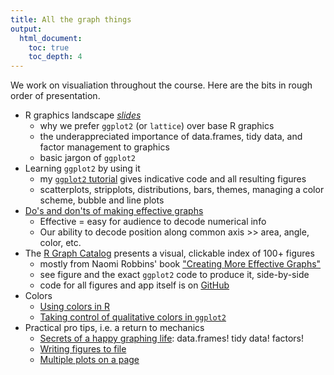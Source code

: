 ```yaml
---
title: All the graph things
output:
  html_document:
    toc: true
    toc_depth: 4
---
```


We work on visualiation throughout the course. Here are the bits in rough order of presentation.

  * R graphics landscape *[slides](http://www.slideshare.net/jenniferbryan5811/cm005-intro-ggplot2)*
    - why we prefer `ggplot2` (or `lattice`) over base R graphics
    - the underappreciated importance of data.frames, tidy data, and factor management to graphics
    - basic jargon of `ggplot2`
  * Learning `ggplot2` by using it
    - my [`ggplot2` tutorial](https://github.com/jennybc/ggplot2-tutorial) gives indicative code and all resulting figures 
    - scatterplots, stripplots, distributions, bars, themes, managing a color scheme, bubble and line plots
  * [Do's and don'ts of making effective graphs](block015_graph-dos-donts.html)
    - Effective = easy for audience to decode numerical info
    - Our ability to decode position along common axis >> area, angle, color, etc. 
  * The [R Graph Catalog](http://shinyapps.stat.ubc.ca/r-graph-catalog/) presents a visual, clickable index of 100+ figures
    - mostly from Naomi Robbins' book ["Creating More Effective Graphs"](http://www.amazon.com/Creating-Effective-Graphs-Naomi-Robbins/dp/0985911123)
    - see figure and the exact `ggplot2` code to produce it, side-by-side
    - code for all figures and app itself is on [GitHub](https://github.com/jennybc/r-graph-catalog)
  * Colors
    - [Using colors in R](block018_colors.html)
    - [Taking control of qualitative colors in `ggplot2`](block019_enforce-color-scheme.html)
  * Practical pro tips, i.e. a return to mechanics
    - [Secrets of a happy graphing life](block016_secrets-happy-graphing.html): data.frames! tidy data! factors!
    - [Writing figures to file](block017_write-figure-to-file.html)
    - [Multiple plots on a page](block020_multiple-plots-on-a-page.html)
    <!--
    - underappreciated basics: density plots, high-volume scatterplots
    good stuff here:
    http://www.ugrad.stat.ubc.ca/~stat540/seminars/seminar03_graphics-ggplot2.html
    -->